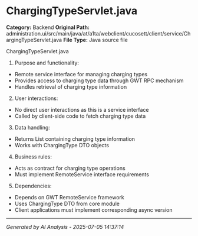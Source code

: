 # ChargingTypeServlet.java

**Category:** Backend
**Original Path:** administration.ui/src/main/java/at/a1ta/webclient/cucosett/client/service/ChargingTypeServlet.java
**File Type:** Java source file

ChargingTypeServlet.java
1. Purpose and functionality:
- Remote service interface for managing charging types
- Provides access to charging type data through GWT RPC mechanism
- Handles retrieval of charging type information

2. User interactions:
- No direct user interactions as this is a service interface
- Called by client-side code to fetch charging type data

3. Data handling:
- Returns List<ChargingType> containing charging type information
- Works with ChargingType DTO objects

4. Business rules:
- Acts as contract for charging type operations
- Must implement RemoteService interface requirements

5. Dependencies:
- Depends on GWT RemoteService framework
- Uses ChargingType DTO from core module
- Client applications must implement corresponding async version

---
*Generated by AI Analysis - 2025-07-05 14:37:14*
